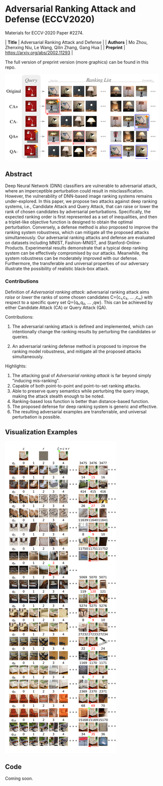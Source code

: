 Adversarial Ranking Attack and Defense (ECCV2020)
===

Materials for ECCV-2020 Paper #2274.

| **Title**    | Adversarial Ranking Attack and Defense |
| **Authors**  | Mo Zhou, Zhenxing Niu, Le Wang, Qilin Zhang, Gang Hua |
| **Preprint** | https://arxiv.org/abs/2002.11293 |

The full version of preprint version (more graphics) can be found in this repo.

![advranking](assets/advranking.png)

## Abstract

Deep Neural Network (DNN) classifiers are vulnerable to adversarial attack,
where an imperceptible perturbation could result in misclassification. However,
the vulnerability of DNN-based image ranking systems remains under-explored. In
this paper, we propose two attacks against deep ranking systems, i.e.,
Candidate Attack and Query Attack, that can raise or lower the rank of chosen
candidates by adversarial perturbations. Specifically, the expected ranking
order is first represented as a set of inequalities, and then a triplet-like
objective function is designed to obtain the optimal perturbation. Conversely,
a defense method is also proposed to improve the ranking system robustness,
which can mitigate all the proposed attacks simultaneously. Our adversarial
ranking attacks and defense are evaluated on datasets including MNIST,
Fashion-MNIST, and Stanford-Online-Products. Experimental results demonstrate
that a typical deep ranking system can be effectively compromised by our
attacks. Meanwhile, the system robustness can be moderately improved with our
defense. Furthermore, the transferable and universal properties of our
adversary illustrate the possibility of realistic black-box attack. 

### Contributions

Definition of *Adversarial ranking attack*: adversarial ranking attack aims
*raise* or *lower* the ranks of some chosen candidates
C={c₁,c₂, ... ,cₘ} with respect to a specific query set
Q={q₁,q₂, ... ,qw}.
This can be achieved by either Candidate Attack (CA) or Query Attack (QA).

Contributions:

1. The adversarial ranking attack is defined and implemented, which can
intentionally change the ranking results by perturbing the candidates
or queries.

2. An adversarial ranking defense method is proposed to improve the
ranking model robustness, and mitigate all the proposed attacks
simultaneously.

Highlights:

1. The attacking goal of *Adversarial ranking attack* is far beyond simply "inducing
mis-ranking".
1. Capable of both point-to-point and point-to-set ranking attacks.
1. Able to preserve query semantics while perturbing the query image, making the
attack stealth enough to be noted.
1. Ranking-based loss function is better than distance-based function.
1. The proposed defense for deep ranking system is generic and effective.
1. The resulting adversarial examples are transferrable, and universal perturbation
is possible.

## Visualization Examples

![sopcpx](assets/sopcpx.png)

## Code

Coming soon.
